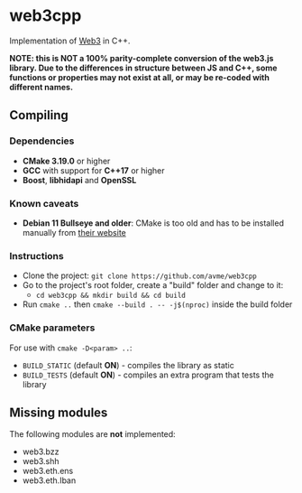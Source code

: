 # web3cpp

Implementation of [Web3](https://web3js.readthedocs.io) in C++.

**NOTE: this is NOT a 100% parity-complete conversion of the web3.js library. Due to the differences in structure between JS and C++, some functions or properties may not exist at all, or may be re-coded with different names.**

## Compiling

### Dependencies

* **CMake 3.19.0** or higher
* **GCC** with support for **C++17** or higher
* **Boost**, **libhidapi** and **OpenSSL**

### Known caveats

* **Debian 11 Bullseye and older**: CMake is too old and has to be installed manually from [their website](https://cmake.org/download)

### Instructions

* Clone the project: `git clone https://github.com/avme/web3cpp`
* Go to the project's root folder, create a "build" folder and change to it:
  * `cd web3cpp && mkdir build && cd build`
* Run `cmake ..` then `cmake --build . -- -j$(nproc)` inside the build folder

### CMake parameters

For use with `cmake -D<param> ..`:

* `BUILD_STATIC` (default **ON**) - compiles the library as static
* `BUILD_TESTS` (default **ON**) - compiles an extra program that tests the library

## Missing modules

The following modules are **not** implemented:

* web3.bzz
* web3.shh
* web3.eth.ens
* web3.eth.Iban
